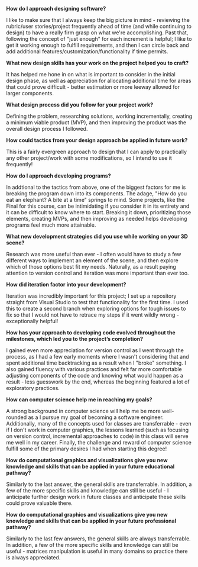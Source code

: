 **How do I approach designing software?**

I like to make sure that I always keep the big picture in mind - reviewing the rubric/user stories/project frequently ahead of time (and while continuing to design) to have a really firm grasp on what we're accomplishing.  Past that, following the concept of "just enough" for each increment is helpful; I like to get it working enough to fulfill requirements, and then I can circle back and add additional features/customization/functionality if time permits.

**What new design skills has your work on the project helped you to craft?**

It has helped me hone in on what is important to consider in the initial design phase, as well as appreciation for allocating additional time for areas that could prove difficult - better estimation or more leeway allowed for larger components.

**What design process did you follow for your project work?**

Defining the problem, researching solutions, working incrementally, creating a minimum viable product (MVP), and then improving the product was the overall design process I followed.

**How could tactics from your design approach be applied in future work?**

This is a fairly evergreen approach to design that I can apply to practically any other project/work with some modifications, so I intend to use it frequently!

**How do I approach developing programs?**

In addtional to the tactics from above, one of the biggest factors for me is breaking the program down into its components.  The adage, "How do you eat an elephant?  A bite at a time" springs to mind.  Some projects, like the Final for this course, can be intimidating if you consider it in its entirety and it can be difficult to know where to start.  Breaking it down, prioritizing those elements, creating MVPs, and then improving as needed helps developing programs feel much more attainable.

**What new development strategies did you use while working on your 3D scene?**

Research was more useful than ever - I often would have to study a few different ways to implement an element of the scene, and then explore which of those options best fit my needs.  Naturally, as a result paying attention to version control and iteration was more important than ever too.

**How did iteration factor into your development?**

Iteration was incredibly important for this project; I set up a repository straight from Visual Studio to test that functionality for the first time.  I used this to create a second branch when exploring options for tough issues to fix so that I would not have to retrace my steps if it went wildly wrong - exceptionally helpful!

**How has your approach to developing code evolved throughout the milestones, which led you to the project’s completion?**

I gained even more appreciation for version control as I went through the process, as I had a few early moments where I wasn't considering that and spent additional time backtracking as a result when I "broke" something.  I also gained fluency with various practices and felt far more comfortable adjusting components of the code and knowing what would happen as a result - less guesswork by the end, whereas the beginning featured a lot of exploratory practices.

**How can computer science help me in reaching my goals?**

A strong background in computer science will help me be more well-rounded as a I pursue my goal of becoming a software engineer.  Additionally, many of the concepts used for classes are transferrable - even if I don't work in computer graphics, the lessons learned (such as focusing on version control, incremental approaches to code) in this class will serve me well in my career.  Finally, the challenge and reward of computer science fulfill some of the primary desires I had when starting this degree!

**How do computational graphics and visualizations give you new knowledge and skills that can be applied in your future educational pathway?**

Similarly to the last answer, the general skills are transferrable.  In addition, a few of the more specific skills and knowledge can still be useful - I anticipate further design work in future classes and anticipate these skills could prove valuable there.

**How do computational graphics and visualizations give you new knowledge and skills that can be applied in your future professional pathway?**

Similarly to the last few answers, the general skills are always transferrable.  In addition, a few of the more specific skills and knowledge can still be useful - matrices manipulation is useful in many domains so practice there is always appreciated.
